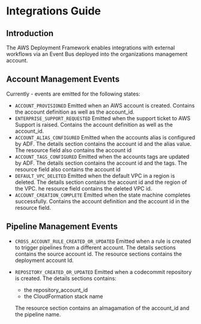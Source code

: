 # Integrations Guide

## Introduction

The AWS Deployment Framework enables integrations with external workflows via an
Event Bus deployed into the organizations management account.

## Account Management Events

Currently - events are emitted for the following states:

- `ACCOUNT_PROVISIONED`
    Emitted when an AWS account is created.
    Contains the account definition as well as the account_id.
- `ENTERPRISE_SUPPORT_REQUESTED`
    Emitted when the support ticket to AWS Support is raised.
    Contains the account definition as well as the account_id.
- `ACCOUNT_ALIAS_CONFIGURED`
    Emitted when the accounts alias is configured by ADF.
    The details section contains the account id and the alias value.
    The resource field also contains the account id
- `ACCOUNT_TAGS_CONFIGURED`
    Emitted when the accounts tags are updated by ADF.
    The details section contains the account id and the tags.
    The resource field also contains the account id
- `DEFAULT_VPC_DELETED`
    Emitted when the default VPC in a region is deleted.
    The details section contains the account id and the region of the VPC.
    he resource field contains the deleted VPC id.
- `ACCOUNT_CREATION_COMPLETE`
    Emitted when the state machine completes successfully.
    Contains the account definition and the account id in the resource field.

## Pipeline Management Events

- `CROSS_ACCOUNT_RULE_CREATED_OR_UPDATED`
    Emitted when a rule is created to trigger pipelines from a different account.
    The details sections contains the source account id.
    The resource sections contains the deployment account Id.
- `REPOSITORY_CREATED_OR_UPDATED`
    Emitted when a codecommit repository is created.
    The details sections contains:
    - the repository_account_id
    - the CloudFormation stack name

    The resource section contains an almagamation of the account_id and the
    pipeline name.
